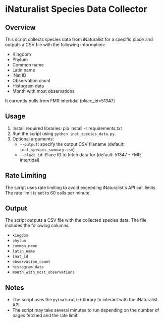 **iNaturalist Species Data Collector**
=====================================

**Overview**
------------

This script collects species data from iNaturalist for a specific place and outputs a CSV file with the following information:

* Kingdom
* Phylum
* Common name
* Latin name
* iNat ID
* Observation count
* Histogram data
* Month with most observations

It currently pulls from FMR intertidal (place_id=51347)

**Usage**
-----

1. Install required libraries: pip install -r requirements.txt
2. Run the script using `python inat_species_data.py`.
3. Optional arguments:
	* `--output`: specify the output CSV filename (default: `inat_species_summary.csv`)
	* `--place_id`: Place ID to fetch data for (default: 51347 - FMR intertidal)	

**Rate Limiting**
----------------
The script uses rate limiting to avoid exceeding iNaturalist's API call limits. The rate limit is set to 60 calls per minute.

**Output**
----------
The script outputs a CSV file with the collected species data. The file includes the following columns:
* `kingdom`
* `phylum`
* `common_name`
* `latin_name`
* `inat_id`
* `observation_count`
* `histogram_data`
* `month_with_most_observations`

**Notes**
-------
* The script uses the `pyinaturalist` library to interact with the iNaturalist API.
* The script may take several minutes to run depending on the number of pages fetched and the rate limit.
